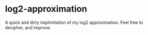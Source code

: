 # log2-approximation
A quick and dirty implimitation of my log2 approximation.
Feel free to decipher, and improve.
